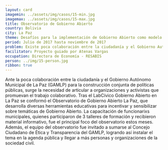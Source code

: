 ```yaml
---
layout: card
imagemin: ../assets/img/casos/15-min.jpg
imagemax: ../assets/img/casos/15-max.jpg
title: Observatorio de Gobierno Abierto
country: Bolivia
city: La Paz
theme: Desafíos para la implementación de Gobierno Abierto como modelo de Gestión Pública en ámbitos locales
period: Julio de 2017 hasta noviembre de 2017
problem: Existe poca colaboración entre la ciudadanía y el Gobierno Autónomo Municipal de La Paz para la construcción conjunta de políticas públicas
facilitator: Proyecto guiado por Atenas Vargas
occupation: Directora de Economía - RESABIS
person: ../img/15-person.jpg
ribbon: true
---
```


Ante la poca colaboración entre la ciudadanía y el Gobierno Autónomo Municipal de La Paz (GAMLP) para la construcción conjunta de políticas públicas, surge la necesidad de articular a organizaciones y activistas que promuevan el trabajo colaborativo. Tras el LabCívico Gobierno Abierto en La Paz se conformó el Observatorio de Gobierno Abierto La Paz, que desarrolla diversas herramientas educativas para incentivar y sensibilizar sobre temáticas de Gobierno Abierto. La capacitación de funcionarixs municipales,  quienes participaron de 3 talleres de formación y recibieron material informativo,  fue el principal foco del observatorio estos meses. Además, el equipo del observatorio fue invitado a sumarse al Concejo Ciudadano de Ética y Transparencia del GAMLP, logrando así instalar el tema en la agenda pública y llegar a más personas y organizaciones de la sociedad civil.
